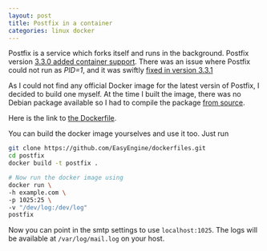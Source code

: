 ```yaml
---
layout: post
title: Postfix in a container
categories: linux docker
---
```

Postfix is a service which forks itself and runs in the background. Postfix
version [3.3.0 added container support][1].
There was an issue where Postfix could not run as _PID=1_, and it was swiftly
[fixed in version 3.3.1][2]

As I could not find any official Docker image for the latest versin of Postfix,
I decided to build one myself. At the time I built the image, there was no
Debian package available so I had to compile the package [from source][3].

Here is the link to [the Dockerfile][4].

You can build the docker image yourselves and use it too. Just run

```bash
git clone https://github.com/EasyEngine/dockerfiles.git
cd postfix
docker build -t postfix .

# Now run the docker image using
docker run \
-h example.com \
-p 1025:25 \
-v "/dev/log:/dev/log"
postfix
```

Now you can point in the smtp settings to use `localhost:1025`. The logs will
be available at `/var/log/mail.log` on your host.

[1]: http://www.postfix.org/announcements/postfix-3.3.0.html
[2]: http://www.postfix.org/announcements/postfix-3.3.1.html
[3]: http://cdn.postfix.johnriley.me/mirrors/postfix-release/index.html
[4]: https://github.com/EasyEngine/dockerfiles/blob/master/postfix/Dockerfile
